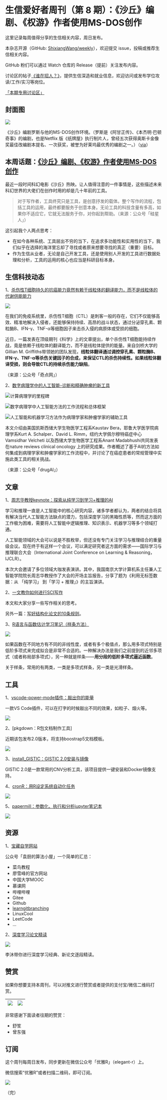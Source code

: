 # 生信爱好者周刊（第 8 期）：《沙丘》编剧、《权游》作者使用MS-DOS创作

这里记录每周值得分享的生信相关内容，周日发布。

本杂志开源（GitHub: [ShixiangWang/weekly](https://github.com/ShixiangWang/weekly)），欢迎提交 issue，投稿或推荐生信相关内容。

GitHub 粉们可以通过 Watch 仓库的 Release（提前）关注发布内容。

讨论区的帖子[《谁在招人？》](https://github.com/ShixiangWang/weekly/issues/2)，提供生信深造和就业信息，欢迎访问或发布学位攻读/工作/实习等岗位。

[「本期专用讨论区」](https://github.com/ShixiangWang/weekly/issues/223)

## 封面图


![](https://gitee.com/ShixiangWang/ImageCollection/raw/master/2021-11-7/1636269416867-image.png)

《沙丘》编剧罗斯与他的MS-DOS创作环境。（罗斯是《阿甘正传》、《本杰明·巴顿奇事》的编剧，也是Netflix 版《纸牌屋》执行制片人，曾经五次获得奥斯卡金像奖最佳改编剧本提名、一次获奖，被誉为好莱坞最优秀的编剧之一。）（[via](https://mp.weixin.qq.com/s/sXt4w8ei4RCxrg3PKV1tTA)）

## 本周话题：[《沙丘》编剧、《权游》作者使用MS-DOS创作](https://mp.weixin.qq.com/s/sXt4w8ei4RCxrg3PKV1tTA)

最近一段时间科幻电影《沙丘》热映。让人值得注意的一件事情是，这些描述未来科幻世界的大佬们在创作时用的却是几十年前的工具。

> 对于写作者，工具终究只是工具，是创意抒发的载体。整个写作的流程，包括工具的运用，最终都要服务于创意本身。无论工具的科技含量有多高，如果你不适应它，它就无法服务于你，对你起到帮助。（来源：公众号「硅星人」）

这引起我个人两点思考：

- 在如今各种系统、工具层出不穷的当下，在追求多功能性和实用性的当下，我们似乎在选择的海洋里忘却了寻找或者原来想要寻找的真正（重要）目标。
- 作为生信从业者，无论是自己开发工具，还是使用别人开发的工具进行数据处理和分析，工具的运用的核心也应当是科研目标本身。



## 生信科技动态

1、[杀伤性T细胞持久的抗癌能力竟然有赖于线粒体的翻译能力，而不是线粒体的代谢供能能力](https://mp.weixin.qq.com/s/6NCa-FMxCNMWr7uFneR1RA)


![](https://gitee.com/ShixiangWang/ImageCollection/raw/master/2021-11-7/1636270794219-image.png)


在我们的免疫系统里，杀伤性T细胞（CTL）是刺客一般的存在，它们不仅能够高效、精准地解决入侵者，还能够保持持续、高昂的战斗状态，通过分泌穿孔素、颗粒酶B、IFN-γ、TNF-α等细胞因子来击杀入侵的病原体或受损的细胞。

近日，一篇发表在顶级期刊《科学》上的文章提出，单个杀伤性T细胞能持续作战，竟是依赖于线粒体的翻译能力，而不是线粒体提供的能量。来自剑桥大学的Gillian M. Griffiths带领她的团队发现，**线粒体翻译通过调控穿孔素、颗粒酶B、IFN-γ、TNF-α等杀伤关键因子的合成，来保证CTL的杀伤持续性。如果线粒体翻译受损，则会导致CTL的持续杀伤能力缺陷**。

（来源：公众号「奇点网」）

2、[数字病理学中的人工智能-诊断和精确肿瘤的新工具](https://mp.weixin.qq.com/s/k-dqQx7vjlgv9gX91Eiizw)


![计算病理学的里程碑](https://gitee.com/ShixiangWang/ImageCollection/raw/master/2021-11-7/1636270926695-image.png)


![数字病理学中人工智能方法的工作流程和总体框架](https://gitee.com/ShixiangWang/ImageCollection/raw/master/2021-11-7/1636270818058-image.png)

![人工智能和机器学习方法作为病理学家和肿瘤学家的辅助工具](https://gitee.com/ShixiangWang/ImageCollection/raw/master/2021-11-7/1636270980483-image.png)


本文介绍由美国凯斯西储大学生物医学工程系Kaustav Bera，耶鲁大学医学院病理学系Kurt A. Schalper、David L. Rimm，纽约大学佩尔穆特癌症中心Vamsidhar Velcheti 以及西储大学生物医学工程系Anant Madabhushi共同发表在nature reviews clinical oncology 上的研究成果。作者概述了基于AI的方法如何集成到病理学家和肿瘤学家的工作流程中，并讨论了在癌症患者的常规管理中实施此类工具的相关挑战。

（来源：公众号「drugAI」）

## 文章

1、[周志华教授keynote：探索从纯学习到学习+推理的AI](https://mp.weixin.qq.com/s/pkCIr092Oet3PJJ9jcDvJg)

学习和推理一直是人工智能中的核心研究内容，诸多学者都认为，两者的结合将具有解决当代人工智能方法缺点的潜力，包括深度学习的黑箱性质等，然而这方面的工作极为困难，需要将人工智能中逻辑推理、知识表示、机器学习等多个领域打通。

人工智能领域的大会可以说是不胜枚举，但还没有专门关注学习与推理结合的重量级会议。现在终于有这样一个会议，可以满足研究者这方面的需求——国际学习与推理联合大会（International Joint Conference on Learning & Reasoning，IJCLR）。

本次大会邀请了多位领域大咖发表演讲。其中，我国南京大学计算机系主任兼人工智能学院院长周志华教授作了大会的开场主旨报告，分享了题为《利用无标签数据：从 「纯学习」 到「学习 + 推理」》的主旨演讲。

2、[一文教你如何进行SCI写作](https://mp.weixin.qq.com/s/yhqE-rEpzeeDypyGPGNdfw)

本文和大家分享一些写作相关的思考。

另外一篇：[写好结构化论文的10条规则](https://mp.weixin.qq.com/s/l8Z2YJs4t7ZJfIelQYPK-w)。

3、[R语言与函数估计学习笔记（样条方法）](https://blog.csdn.net/yujunbeta/article/details/26058625)


![](https://gitee.com/ShixiangWang/ImageCollection/raw/master/2021-11-7/1636271398615-image.png)


如果函数在不同地方有不同的非线性度，或者有多个极值点，那么用多项式特别是低阶多项式来完成拟合是非常不合适的。一种解决办法是我们之前提到的近邻多项式（或者称局部多项式），另一种就是样条——**用分段的低阶多项式逼近函数**。

关于样条，常用的有两类，一类是多项式样条，另一类是光滑样条。

## 工具

1、[vscode-power-mode插件：敲出你的能量](https://github.com/hoovercj/vscode-power-mode)

一款VS Code插件，可以在打字的时候敲出不同的效果，如粒子、烟火等。

![](https://gitee.com/ShixiangWang/ImageCollection/raw/master/2021-11-7/1636271480235-image.png)

2、[pkgdown：R包文档制作工具]

近期该包发布2.0版本，将支持boostrap5文档模板。

![](https://gitee.com/ShixiangWang/ImageCollection/raw/master/2021-11-7/1636271584985-image.png)

3、[install_GISTIC：GISTIC 2.0安装与镜像](https://github.com/ShixiangWang/install_GISTIC)

GISTIC 2.0是一款常用的CNV分析工具，该项目提供一键安装和Docker镜像支持。

4、[cronR：用R设定系统自动化任务](https://github.com/bnosac/cronR)


![](https://gitee.com/ShixiangWang/ImageCollection/raw/master/2021-11-7/1636271792680-image.png)

5、[papermill：参数化、执行和分析jupyter笔记本](https://github.com/nteract/papermill)


![](https://gitee.com/ShixiangWang/ImageCollection/raw/master/2021-11-7/1636271941637-image.png)


## 资源

1、[宝藏自学网站](https://mp.weixin.qq.com/s/fFZdnGIvoO3RfKzmZeBf6w)

公众号「袁厨的算法小屋」一个简单的汇总：

- 菜鸟教程
- 廖雪峰的官方网站
- 中国大学MOOC
- 慕课网
- 哔哩哔哩
- Gitee
- Github
- [learngitbranching](https://learngitbranching.js.org/?locale=zh_CN)
- LinuxCool
- LeetCode
- ...

2、[深度学习论文精读](https://github.com/mli/paper-reading)


![](https://gitee.com/ShixiangWang/ImageCollection/raw/master/2021-11-7/1636272275573-iShot2021-11-07%2016.04.19.png)


李沐带你进行深度学习经典、新论文逐段精读。

## 赞赏

如果你想要支持本周刊，可以对推文进行赞赏或者提供的支付宝/微信二维码打赏。

| ![](https://gitee.com/ShixiangWang/ImageCollection/raw/master/png/202109171440597.jpg) | ![](https://gitee.com/ShixiangWang/ImageCollection/raw/master/png/202109171440452.jpg) |
| ------------------------------------------------------------ | ------------------------------------------------------------ |

非常感谢下面读者往期的赞赏：

- 舒笙
- 曾东强

## 订阅

这个周刊每周日发布，同步更新在微信公众号「优雅R」（elegant-r）上。

微信搜索“优雅R”或者扫描二维码，即可订阅。

![](https://gitee.com/ShixiangWang/ImageCollection/raw/master/png/202109101438292.jpg)

（完）
